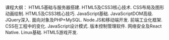 课程大纲：
HTML5基础与服务器搭建.
HTML5及CSS3核心技术.
CSS布局及图形动画绘制.
HTML5及CSS3核心技巧.
JavaScript基础.
JavaScriptDOM高级.
JQuery深入.
面向对象及PHP+MySQL.
Node.JS和移动端开发.
前端工业化框架.
CSS在工程中的变化.
JavaScript设计模式.
版本控制管理软件.
网络安全及React Native.
Linux基础.
HTML5游戏开发.